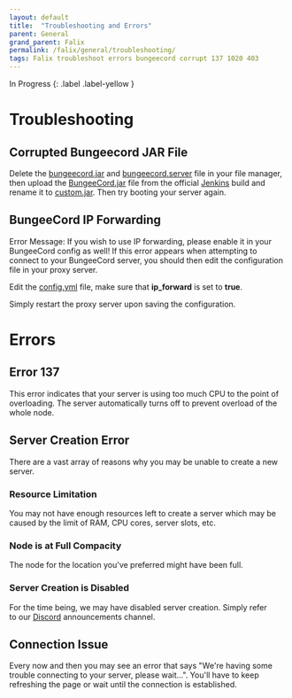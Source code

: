 ```yaml
---
layout: default
title:  "Troubleshooting and Errors"
parent: General
grand_parent: Falix
permalink: /falix/general/troubleshooting/
tags: Falix troubleshoot errors bungeecord corrupt 137 1020 403 
---
```


In Progress
{: .label .label-yellow }

# Troubleshooting
## Corrupted Bungeecord JAR File
Delete the <u>bungeecord.jar</u> and <u>bungeecord.server</u> file in your file manager, then upload the <u>BungeeCord.jar</u> file from the official [Jenkins](https://ci.md-5.net/job/BungeeCord/) build and rename it to <u>custom.jar</u>. Then try booting your server again.

## BungeeCord IP Forwarding
Error Message: If you wish to use IP forwarding, please enable it in your BungeeCord config as well!
If this error appears when attempting to connect to your BungeeCord server, you should then edit the configuration file in your proxy server.

Edit the <u>config.yml</u> file, make sure that **ip_forward** is set to **true**.

Simply restart the proxy server upon saving the configuration.

# Errors
## Error 137
This error indicates that your server is using too much CPU to the point of overloading. The server automatically turns off to prevent overload of the whole node.

## Server Creation Error
There are a vast array of reasons why you may be unable to create a new server.

### Resource Limitation
You may not have enough resources left to create a server which may be caused by the limit of RAM, CPU cores, server slots, etc.

### Node is at Full Compacity
The node for the location you've preferred might have been full.

### Server Creation is Disabled
For the time being, we may have disabled server creation. Simply refer to our [Discord](https://discord.gg/FalixNode) announcements channel.

## Connection Issue
Every now and then you may see an error that says "We're having some trouble connecting to your server, please wait...".
You'll have to keep refreshing the page or wait until the connection is established.